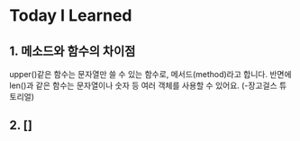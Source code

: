 # Today I Learned

## 1. 메소드와 함수의 차이점
upper()같은 함수는 문자열만 쓸 수 있는 함수로, 메서드(method)라고 합니다. 
반면에 len()과 같은 함수는 문자열이나 숫자 등 여러 객체를 사용할 수 있어요. 
(-장고걸스 튜토리얼)

## 2. []
